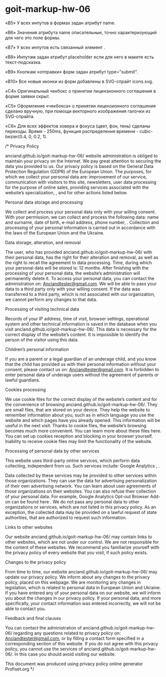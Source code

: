 # goit-markup-hw-06

«B5» У всех инпутов в формах задан атрибут name.

«B6» Значения атрибута name описательные, точно характеризующий для чего это поле формы.

«B7» У всех инпутов есть связанный элемент <label>.

«B8» Инпутам задан атрибут placeholder если для него в макете есть текст-подсказка.

«B9» Кнопкам «отправки» форм задан атрибут type="submit".

«B10» Все новые иконки из форм добавлены в SVG-спрайт icons.svg.

«C4» Оригинальный чекбокс о принятии лицензионного соглашения в форме заявки скрыт.

«C5» Оформление «чекбокса» о принятии лицензионного соглашения сделано вручную, при помощи
векторного изображения галочки из SVG-спрайта.

«C6» Для всех эффектов ховера и фокуса (цвет, фон, тень) сделаны переходы. Время - 250ms, функция
распределения времени - cubic-bezier(0.4, 0, 0.2, 1).


/* Privacy Policy

anciand.github.io/goit-markup-hw-06/ website administration is obliged to maintain your privacy on the Internet. We pay great attention to securing the data you provided to us. Our privacy policy is based on the General Data Protection Regulation (GDPR) of the European Union. The purposes, for which we collect your personal data are: improvement of our service, communication with visitors to this site, newsletters, user data processing for the purpose of online sales, providing services associated with the website’s specialization, , and for other actions listed below.

Personal data storage and processing

We collect and process your personal data only with your willing consent. With your permission, we can collect and process the following data: name and surname, date of birth, e-mail address, phone number, . Collection and processing of your personal information is carried out in accordance with the laws of the European Union and the Ukraine.

Data storage, alteration, and removal

The user, who has provided anciand.github.io/goit-markup-hw-06/ with their personal data, has the right for their alteration and removal, as well as the right to recall the agreement to data processing. Time, during which your personal data will be stored is: 12 months. After finishing with the processing of your personal data, the website’s administration will permanently delete it. To access your personal data, you can contact the administration on: Anciandtester@gmail.com. We will be able to pass your data to a third party only with your willing consent. If the data was transferred to a third party, which is not associated with our organization, we cannot perform any changes to that data.

Processing of visiting technical data

Records of your IP address, time of visit, browser settings, operational system and other technical information is saved in the database when you visit anciand.github.io/goit-markup-hw-06/. This data is necessary for the correct display of the website’s content. It is impossible to identify the person of the visitor using this data.

Children’s personal information

If you are a parent or a legal guardian of an underage child, and you know that the child has provided us with their personal information without your consent, please contact us on: Anciandtester@gmail.com. It is forbidden to enter personal data of underage users without the agreement of parents or lawful guardians.

Cookies processing

We use cookie files for the correct display of the website’s content and for the convenience of browsing anciand.github.io/goit-markup-hw-06/. They are small files, that are stored on your device. They help the website to remember information about you, such as in which language you use the website and which pages have you already opened. This information will be useful in the next visit. Thanks to cookie files, the website’s browsing becomes much more convenient. You can learn more about these files here. You can set up cookies reception and blocking in your browser yourself. Inability to receive cookie files may limit the functionality of the website.

Processing of personal data by other services

This website uses third-party online services, which perform data collecting, independent from us. Such services include: Google Analytics , .

Data collected by these services may be provided to other services within those organizations. They can use the data for advertising personalization of their own advertising network. You can learn about user agreements of those organizations on their websites. You can also refuse their collection of your personal data. For example, Google Analytics Opt-out Browser Add-on can be found here . We do not pass any personal data to other organizations or services, which are not listed in this privacy policy. As an exception, the collected data may be provided on a lawful request of state authorities, that are authorized to request such information.

Links to other websites

Our website anciand.github.io/goit-markup-hw-06/ may contain links to other websites, which are not under our control. We are not responsible for the content of these websites. We recommend you familiarize yourself with the privacy policy of every website that you visit, if such policy exists.

Changes to the privacy policy

From time to time, our website anciand.github.io/goit-markup-hw-06/ may update our privacy policy. We inform about any changes to the privacy policy, placed on this webpage. We are monitoring any changes in legislation, which is related to personal data in European Union and Ukraine. If you have entered any of your personal data on our website, we will inform you about the changes in our privacy policy. If your personal data, and more specifically, your contact information was entered incorrectly, we will not be able to contact you.

Feedback and final clauses

You can contact the administration of anciand.github.io/goit-markup-hw-06/ regarding any questions related to privacy policy on: Anciandtester@gmail.com, or by filling a contact form specified in a corresponding section of this website. If you do not agree with this privacy policy, you cannot use the services of anciand.github.io/goit-markup-hw-06/. In this case you should avoid visiting our website.

This document was produced using privacy policy online generator Profiset.org */
